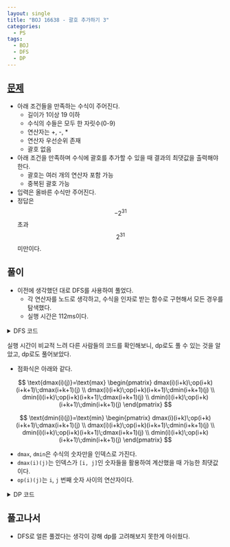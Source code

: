 ```yaml
---
layout: single
title: "BOJ 16638 - 괄호 추가하기 3"
categories:
  - PS
tags:
  - BOJ
  - DFS
  - DP
---
```


## <a href="https://www.acmicpc.net/problem/16639" target="_blank">문제</a>

- 아래 조건들을 만족하는 수식이 주어진다.
  - 길이가 1이상 19 이하
  - 수식의 수들은 모두 한 자릿수(0-9)
  - 연산자는 +, -, *
  - 연산자 우선순위 존재
  - 괄호 없음
- 아래 조건을 만족하며 수식에 괄호를 추가할 수 있을 때 결과의 최댓값을 출력해야 한다.
  - 괄호는 여러 개의 연산자 포함 가능
  - 중복된 괄호 가능
- 입력은 올바른 수식만 주어진다.
- 정답은 $$-2^{31}$$ 초과 $$2^{31}$$ 미만이다.

## 풀이

- 이전에 생각했던 대로 DFS를 사용하여 풀었다.
  - 각 연산자를 노드로 생각하고, 수식을 인자로 받는 함수로 구현해서 모든 경우를 탐색했다.
  - 실행 시간은 112ms이다.

<details markdown="1">
<summary>DFS 코드</summary>

```cpp
#include <iostream>
#include <stack>
#include <string>
#include <vector>
#define v vector

using namespace std;
using vi = vector<int>;

//DFS
int pow(int x, int p) {
    int r = 1;
    while (p) {
        if (p & 0x01) r *= x;
        x *= x;
        p >>= 1;
    }
    return r;
}

bool isdigit(char c) {
    if (c >= '0' && c <= '9')
        return true;
    else
        return false;
}

int solve(vector<long long> ts) {
    int res = -1 * pow(2, 31), tr;
    if (ts.size() == 1) return ts[0];
    for (int i = 1; i < ts.size(); i += 2) {
        int n1 = ts[i - 1], n2 = ts[i + 1];
        vector<long long> tts(0);
        tts.insert(tts.end(), ts.begin(), ts.begin() + i - 1);
        if (ts[i] == -1) {
            tts.push_back(n1 + n2);
        } else if (ts[i] == 0)
            tts.push_back(n1 - n2);
        else
            tts.push_back(n1 * n2);
        tts.insert(tts.end(), ts.begin() + i + 2, ts.end());
        tr = solve(tts);
        if (res < tr) res = tr;
    }
    return res;
}

int main() {
    ios::sync_with_stdio(false);
    cin.tie(0), cout.tie(0);
    int n;
    vector<long long> ts;
    string s;
    cin >> n;
    cin >> s;
    for (int i = 0; i < s.length(); i++) {
        if (isdigit(s[i])) {
            ts.push_back(s[i] - '0');
        } else if (s[i] == '+')
            ts.push_back(-1);
        else if (s[i] == '-')
            ts.push_back(0);
        else
            ts.push_back(1);
    }
    cout << solve(ts);
    return 0;
}
```

</details>

실행 시간이 비교적 느려 다른 사람들의 코드를 확인해보니, dp로도 풀 수 있는 것을 알았고, dp로도 풀어보았다.

- 점화식은 아래와 같다.

$$
\text{dmax(i)(j)}=\text{max}
\begin{pmatrix}
dmax(i)(i+k)\;op(i+k)(i+k+1)\;dmax(i+k+1)(j) \\
dmax(i)(i+k)\;op(i+k)(i+k+1)\;dmin(i+k+1)(j) \\
dmin(i)(i+k)\;op(i+k)(i+k+1)\;dmax(i+k+1)(j) \\
dmin(i)(i+k)\;op(i+k)(i+k+1)\;dmin(i+k+1)(j)
\end{pmatrix}
$$

$$
\text{dmin(i)(j)}=\text{min}
\begin{pmatrix}
dmax(i)(i+k)\;op(i+k)(i+k+1)\;dmax(i+k+1)(j) \\
dmax(i)(i+k)\;op(i+k)(i+k+1)\;dmin(i+k+1)(j) \\
dmin(i)(i+k)\;op(i+k)(i+k+1)\;dmax(i+k+1)(j) \\
dmin(i)(i+k)\;op(i+k)(i+k+1)\;dmin(i+k+1)(j)
\end{pmatrix}
$$

- `dmax`, `dmin`은 수식의 숫자만을 인덱스로 가진다.
- `dmax(i)(j)`는 인덱스가 `[i, j]`인 숫자들을 활용하여 계산했을 때 가능한 최댓값이다.
- `op(i)(j)`는 `i`, `j` 번째 숫자 사이의 연산자이다.

<details markdown="1">
<summary>DP 코드</summary>

```cpp
#include <algorithm>
#include <iostream>
#include <string>
#include <vector>
#define v vector

using namespace std;
using vi = vector<int>;

// dp
long long calc(long long n1, long long n2, char op) {
    if (op == '+')
        return n1 + n2;
    else if (op == '-')
        return n1 - n2;
    else
        return n1 * n2;
}

int main() {
    int n, nn;
    string str;
    cin >> n;
    cin >> str;
    nn = n / 2 + 1;
    v<v<long long>> dmax(nn, v<long long>(nn, -3486784410)), dmin(nn, v<long long>(nn, 3486784410));
    for (int i = 0; i < nn; i++) {
        dmax[i][i] = str[i * 2] - '0';
        dmin[i][i] = str[i * 2] - '0';
    }
    for (int d = 1; d < nn; d++) {
        for (int s = 0; s < nn - d; s++) {
            for (int pv = 0; pv < d; pv++) {
                char op = str[(s + pv) * 2 + 1];
                v<long long> tv;
                tv.push_back(calc(dmax[s][s + pv], dmax[s + pv + 1][s + d], op));
                tv.push_back(calc(dmax[s][s + pv], dmin[s + pv + 1][s + d], op));
                tv.push_back(calc(dmin[s][s + pv], dmax[s + pv + 1][s + d], op));
                tv.push_back(calc(dmin[s][s + pv], dmin[s + pv + 1][s + d], op));
                sort(tv.begin(), tv.end());
                if (dmax[s][s + d] < tv[3]) dmax[s][s + d] = tv[3];
                if (dmin[s][s + d] > tv[0]) dmin[s][s + d] = tv[0];
            }
        }
    }
    cout << dmax[0][nn - 1];
    return 0;
}
```

</details>

## 풀고나서
- DFS로 얼른 풀겠다는 생각이 강해 dp를 고려해보지 못한게 아쉬웠다.
